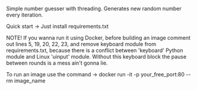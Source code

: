 Simple number guesser with threading. Generates new random number every iteration.

Quick start -> Just install requirements.txt

NOTE! 
If you wanna run it using Docker, before building an image comment out lines 5, 19, 20, 22, 23, and remove keyboard module from requirements.txt, because there is a conflict between 'keyboard' Python module and Linux 'uinput' module. Without this keyboard block the pause between rounds is a mess ain't gonna lie.

To run an image use the command -> docker run -it -p your_free_port:80 --rm image_name 
